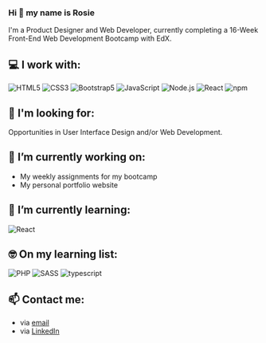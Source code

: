 ### Hi 👋 my name is Rosie
I'm a Product Designer and Web Developer, currently completing a 16-Week Front-End Web Development Bootcamp with EdX.

## 💻 I work with:
<img src="https://img.shields.io/badge/html5-%23E34F26.svg?style=for-the-badge&logo=html5&logoColor=white" alt="HTML5"/> <img src="https://img.shields.io/badge/css3-%231572B6.svg?style=for-the-badge&logo=css3&logoColor=white" alt="CSS3"/> <img src="https://img.shields.io/badge/bootstrap-%238511FA.svg?style=for-the-badge&logo=bootstrap&logoColor=white" alt="Bootstrap5"/> <img src="https://img.shields.io/badge/javascript-%23323330.svg?style=for-the-badge&logo=javascript&logoColor=%23F7DF1E" alt="JavaScript"/> <img src="https://img.shields.io/badge/node.js-6DA55F?style=for-the-badge&logo=node.js&logoColor=white" alt="Node.js"/> <img src="https://img.shields.io/badge/React-20232A?style=for-the-badge&logo=react&logoColor=61DAFB" alt="React"/> <img src="https://img.shields.io/badge/npm-%23CB3837.svg?style=for-the-badge&logo=npm&logoColor=white" alt="npm"/>

## 🔎 I'm looking for:
Opportunities in User Interface Design and/or Web Development.

## 🔭 I’m currently working on:
* My weekly assignments for my bootcamp
* My personal portfolio website

## 🌱 I’m currently learning:
<img src="https://img.shields.io/badge/React-20232A?style=for-the-badge&logo=react&logoColor=61DAFB" alt="React"/>

## 🤓 On my learning list:
<img src="https://img.shields.io/badge/php-%23777BB4.svg?style=for-the-badge&logo=php&logoColor=white" alt="PHP"/> <img src="https://img.shields.io/badge/Sass-CC6699?style=for-the-badge&logo=sass&logoColor=white" alt="SASS"/> <img src="https://img.shields.io/badge/TypeScript-007ACC?style=for-the-badge&logo=typescript&logoColor=white" alt="typescript">

## 📫 Contact me:
* via [email](rosiegalezia@gmail.com)
* via [LinkedIn](https://www.linkedin.com/in/rosiegalezia)
